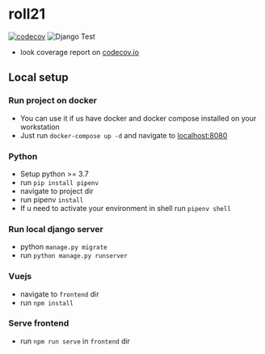 # roll21
[![codecov](https://codecov.io/gh/ProKam/roll21/branch/develop/graph/badge.svg?token=EBKPNYKPN1)](https://codecov.io/gh/ProKam/roll21)
![Django Test](https://github.com/ProKam/roll21/workflows/Django%20Test/badge.svg)

* look coverage report on [codecov.io](https://codecov.io/gh/ProKam/roll21)

## Local setup

### Run project on docker
- You can use it if us have docker and docker compose installed on your workstation
- Just run `docker-compose up -d` and navigate to [localhost:8080](http://localhost:8080)

### Python
- Setup python >= 3.7
- run `pip install pipenv`
- navigate to project dir
- run pipenv `install`
- If u need to activate your environment in shell run `pipenv shell`

### Run local django server
- python `manage.py migrate`
- run `python manage.py runserver`

### Vuejs
- navigate to `frontend` dir
- run `npm install`

### Serve frontend
- run `npm run serve` in `frontend` dir
